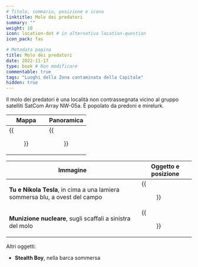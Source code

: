 ```yaml
---
# Titolo, sommario, posizione e icona
linktitle: Molo dei predatori
summary: ""
weight: 10
icon: location-dot # in alternativa location-question
icon_pack: fas

# Metadata pagina
title: Molo dei predatori
date: 2022-11-17
type: book # Non modificare
commentable: true
tags: "Luoghi della Zona contaminata della Capitale"
hidden: true
---
```





Il molo dei predatori è una località non contrassegnata vicino al gruppo satelliti SatCom Array NW-05a. È popolato da predoni e mirelurk.

| Mappa                                    | Panoramica                                  |
| ---------------------------------------- | ------------------------------------------- |
| {{<figure src="fo3/Raider_wharf_loc.webp">}} | {{<figure src="fo3/NW-05a_Boat_&_Wharf.webp">}} |

| Immagine                                                                     | Oggetto e posizione                                       |
| ---------------------------------------------------------------------------- | --------------------------------------------------------- |
| **Tu e Nikola Tesla**, in cima a una lamiera sommersa blu, a ovest del campo | {{<figure src="fo3/Raider_wharf_Nikola_Tesla_and_You.webp">}} |
| **Munizione nucleare**, sugli scaffali a sinistra del molo                   | {{<figure src="fo3/Raider_wharf_mini_nuke.webp">}}            |


Altri oggetti:
- **Stealth Boy**, nella barca sommersa

